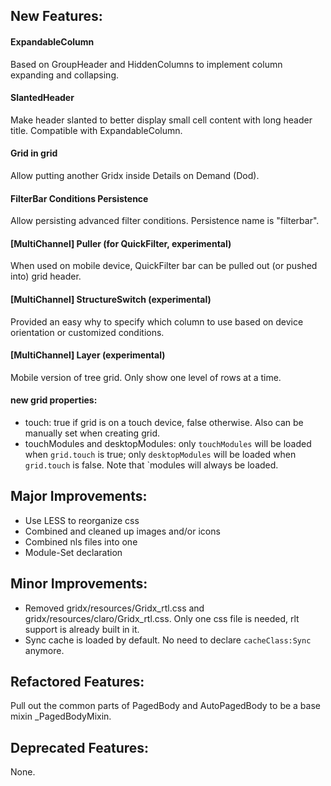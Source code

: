 ## New Features:
#### ExpandableColumn
Based on GroupHeader and HiddenColumns to implement column expanding and collapsing.
#### SlantedHeader
Make header slanted to better display small cell content with long header title. Compatible with ExpandableColumn.
#### Grid in grid
Allow putting another Gridx inside Details on Demand (Dod).
#### FilterBar Conditions Persistence
Allow persisting advanced filter conditions. Persistence name is "filterbar".
#### [MultiChannel] Puller (for QuickFilter, experimental)
When used on mobile device, QuickFilter bar can be pulled out (or pushed into) grid header.
#### [MultiChannel] StructureSwitch (experimental)
Provided an easy why to specify which column to use based on device orientation or customized conditions.
#### [MultiChannel] Layer (experimental)
Mobile version of tree grid. Only show one level of rows at a time.
#### new grid properties:
* touch: true if grid is on a touch device, false otherwise. Also can be manually set when creating grid.
* touchModules and desktopModules: only `touchModules` will be loaded when `grid.touch` is true; only `desktopModules` will be loaded when `grid.touch` is false. Note that `modules will always be loaded.

## Major Improvements:
* Use LESS to reorganize css
* Combined and cleaned up images and/or icons
* Combined nls files into one
* Module-Set declaration

## Minor Improvements:
* Removed gridx/resources/Gridx_rtl.css and gridx/resources/claro/Gridx_rtl.css. Only one css file is needed, rlt support is already built in it.
* Sync cache is loaded by default. No need to declare `cacheClass:Sync` anymore.

## Refactored Features:
Pull out the common parts of PagedBody and AutoPagedBody to be a base mixin _PagedBodyMixin.

## Deprecated Features:
None.
